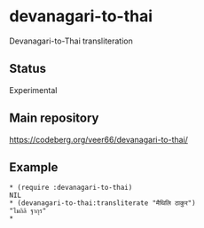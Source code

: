 # devanagari-to-thai

Devanagari-to-Thai transliteration

## Status

Experimental

## Main repository

https://codeberg.org/veer66/devanagari-to-thai/

## Example

```
* (require :devanagari-to-thai)
NIL
* (devanagari-to-thai:transliterate "मैथिलि ठाकुर")
"ไมถิลิ ฐากุร"
* 
```
